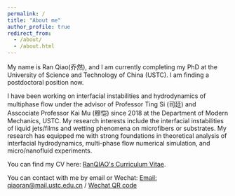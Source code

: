 ```yaml
---
permalink: /
title: "About me"
author_profile: true
redirect_from: 
  - /about/
  - /about.html
---
```


My name is Ran Qiao(乔然), and I am currently completing my PhD at the University of Science and Technology of China (USTC). I am finding a postdoctoral position now.

I have been working on interfacial instabilities and hydrodynamics of multiphase flow under the advisor of Professor Ting Si (司廷) and Asscociate Professor Kai Mu (穆恺) since 2018 at the Department of Modern Mechanics, USTC. My research interests include the interfacial instabilities of liquid jets/films and wetting phenomena on microfibers or substrates. My research has equipped me with strong foundations in theoretical analysis of interfacial hydrodynamics, multi-phase flow numerical simulation, and micro/nanofluid experiments. 

You can find my CV here: [RanQIAO's Curriculum Vitae](../assets/Resume-RanQIAO.pdf).

You can contact with me by email or Wechat:
[Email: qiaoran@mail.ustc.edu.cn](mailto:qiaoran@mail.ustc.edu.cn) / [Wechat QR code](../images/Wechat.jpg)

